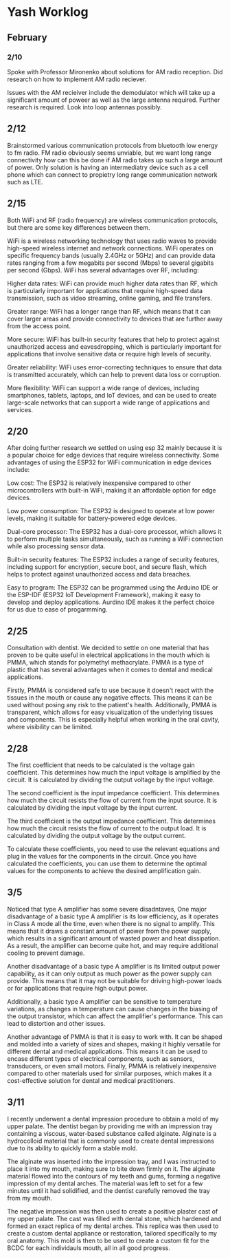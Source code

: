 # Yash Worklog

## February

### 2/10
Spoke with Professor Mironenko about solutions for AM radio reception. Did research on how to implement AM radio reciever.

Issues with the AM recieiver include the demodulator which will take up a significant amount of poweer as well as the large antenna required. Further research is required. Look into loop antennas possibly. 

## 2/12

Brainstormed various communication protocols from bluetooth low energy to fm radio. FM radio obviously seems unviable, but we want long range connectivity how can this be done if AM radio takes up such a large amount of power. Only solution is having an intermediatry device such as a cell phone which can connect to propietry long range communication network such as LTE.

## 2/15

Both WiFi and RF (radio frequency) are wireless communication protocols, but there are some key differences between them.

WiFi is a wireless networking technology that uses radio waves to provide high-speed wireless internet and network connections. WiFi operates on specific frequency bands (usually 2.4GHz or 5GHz) and can provide data rates ranging from a few megabits per second (Mbps) to several gigabits per second (Gbps). WiFi has several advantages over RF, including:

Higher data rates: WiFi can provide much higher data rates than RF, which is particularly important for applications that require high-speed data transmission, such as video streaming, online gaming, and file transfers.

Greater range: WiFi has a longer range than RF, which means that it can cover larger areas and provide connectivity to devices that are further away from the access point.

More secure: WiFi has built-in security features that help to protect against unauthorized access and eavesdropping, which is particularly important for applications that involve sensitive data or require high levels of security.

Greater reliability: WiFi uses error-correcting techniques to ensure that data is transmitted accurately, which can help to prevent data loss or corruption.

More flexibility: WiFi can support a wide range of devices, including smartphones, tablets, laptops, and IoT devices, and can be used to create large-scale networks that can support a wide range of applications and services.

## 2/20

After doing further research we settled on using esp 32 mainly because it is a  popular choice for edge devices that require wireless connectivity. Some advantages of using the ESP32 for WiFi communication in edge devices include:

Low cost: The ESP32 is relatively inexpensive compared to other microcontrollers with built-in WiFi, making it an affordable option for edge devices.

Low power consumption: The ESP32 is designed to operate at low power levels, making it suitable for battery-powered edge devices.

Dual-core processor: The ESP32 has a dual-core processor, which allows it to perform multiple tasks simultaneously, such as running a WiFi connection while also processing sensor data.

Built-in security features: The ESP32 includes a range of security features, including support for encryption, secure boot, and secure flash, which helps to protect against unauthorized access and data breaches.

Easy to program: The ESP32 can be programmed using the Arduino IDE or the ESP-IDF (ESP32 IoT Development Framework), making it easy to develop and deploy applications.
Aurdino IDE makes it the perfect choice for us due to ease of progarmming.

## 2/25
Consultation with dentist. We decided to settle on one material that has proven to be quite useful in electrical applications in the mouth which is PMMA, which stands for polymethyl methacrylate. PMMA is a type of plastic that has several advantages when it comes to dental and medical applications.

Firstly, PMMA is considered safe to use because it doesn't react with the tissues in the mouth or cause any negative effects. This means it can be used without posing any risk to the patient's health. Additionally, PMMA is transparent, which allows for easy visualization of the underlying tissues and components. This is especially helpful when working in the oral cavity, where visibility can be limited.

## 2/28
The first coefficient that needs to be calculated is the voltage gain coefficient. This determines how much the input voltage is amplified by the circuit. It is calculated by dividing the output voltage by the input voltage.

The second coefficient is the input impedance coefficient. This determines how much the circuit resists the flow of current from the input source. It is calculated by dividing the input voltage by the input current.

The third coefficient is the output impedance coefficient. This determines how much the circuit resists the flow of current to the output load. It is calculated by dividing the output voltage by the output current.

To calculate these coefficients, you need to use the relevant equations and plug in the values for the components in the circuit. Once you have calculated the coefficients, you can use them to determine the optimal values for the components to achieve the desired amplification gain.



## 3/5
Noticed that type A amplifier has some severe disadntaves, One major disadvantage of a basic type A amplifier is its low efficiency, as it operates in Class A mode all the time, even when there is no signal to amplify. This means that it draws a constant amount of power from the power supply, which results in a significant amount of wasted power and heat dissipation. As a result, the amplifier can become quite hot, and may require additional cooling to prevent damage.

Another disadvantage of a basic type A amplifier is its limited output power capability, as it can only output as much power as the power supply can provide. This means that it may not be suitable for driving high-power loads or for applications that require high output power.

Additionally, a basic type A amplifier can be sensitive to temperature variations, as changes in temperature can cause changes in the biasing of the output transistor, which can affect the amplifier's performance. This can lead to distortion and other issues.


Another advantage of PMMA is that it is easy to work with. It can be shaped and molded into a variety of sizes and shapes, making it highly versatile for different dental and medical applications. This means it can be used to encase different types of electrical components, such as sensors, transducers, or even small motors.
Finally, PMMA is relatively inexpensive compared to other materials used for similar purposes, which makes it a cost-effective solution for dental and medical practitioners.
## 3/11

I recently underwent a dental impression procedure to obtain a mold of my upper palate. The dentist began by providing me with an impression tray containing a viscous, water-based substance called alginate. Alginate is a hydrocolloid material that is commonly used to create dental impressions due to its ability to quickly form a stable mold.

The alginate was inserted into the impression tray, and I was instructed to place it into my mouth, making sure to bite down firmly on it. The alginate material flowed into the contours of my teeth and gums, forming a negative impression of my dental arches. The material was left to set for a few minutes until it had solidified, and the dentist carefully removed the tray from my mouth.

The negative impression was then used to create a positive plaster cast of my upper palate. The cast was filled with dental stone, which hardened and formed an exact replica of my dental arches. This replica was then used to create a custom dental appliance or restoration, tailored specifically to my oral anatomy.
This mold is then to be used to create a custom fit for the BCDC for each individauls mouth, all in all good progress.


